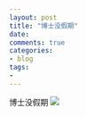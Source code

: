 ```yaml
---
layout: post
title: "博士没假期"
date: 
comments: true
categories: 
- blog
tags:
- 
---
```


博士没假期
![](http://chengjun.qiniudn.com/unprovable_vacation.gif)

